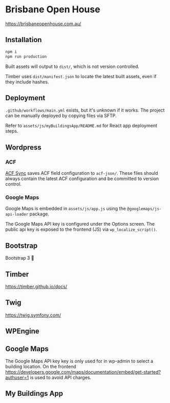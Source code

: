 # Brisbane Open House

https://brisbaneopenhouse.com.au/

## Installation

```bash
npm i
npm run production
```

Built assets will output to `dist/`, which is not version controlled.

Timber uses `dist/manifest.json` to locate the latest built assets, even if they include hashes.

## Deployment

`.github/workflows/main.yml` exists, but it's unknown if it works. The project can be manually deployed by copying files via SFTP.

Refer to `assets/js/myBuildingsApp/README.md` for React app deployment steps.

## Wordpress

### ACF

[ACF Sync](https://www.advancedcustomfields.com/resources/synchronized-json/) saves ACF field configuration to `acf-json/`. These files should always contain the latest ACF configuration and be committed to version control.

### Google Maps

Google Maps is embedded in `assets/js/app.js` using the `@googlemaps/js-api-loader` package.

The Google Maps API key is configured under the Options screen. The public api key is exposed to the frontend (JS) via `wp_localize_script()`.

## Bootstrap

Bootstrap 3 🤮

## Timber

https://timber.github.io/docs/

## Twig

https://twig.symfony.com/

## WPEngine

## Google Maps

The Google Maps API key key is only used for in wp-admin to select a building location. On the frontend https://developers.google.com/maps/documentation/embed/get-started?authuser=1 is used to avoid API charges.

## My Buildings App
